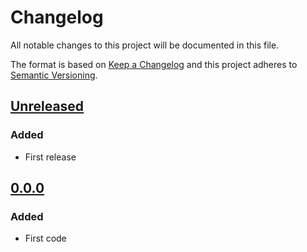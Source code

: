 # Changelog

All notable changes to this project will be documented in this file.

The format is based on [Keep a Changelog](https://keepachangelog.com/en/1.0.0/)
and this project adheres to [Semantic Versioning](https://semver.org/spec/v2.0.0.html).

## [Unreleased]
### Added
- First release

## [0.0.0]
### Added
- First code

[Unreleased]: https://github.com/SmartBear/cucumber-js-tcp/compare/v0.0.0...HEAD
[0.0.0]: https://github.com/SmartBear/cucumber-js-tcp/releases/tag/v0.0.0
